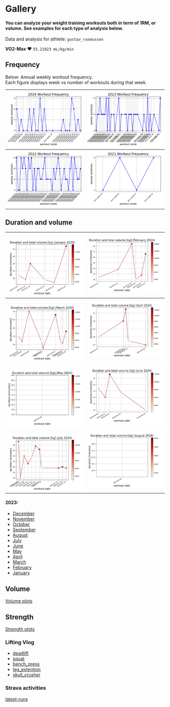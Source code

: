# Gallery

<b>You can analyze your weight training workouts both in term of 1RM, or volume.
See examples for each type of analysis below.</b><br><br>
Data and analysis for athlete: `gustav_rasmussen`<br>

**VO2-Max** :heart: `55.21923 mL/kg/min`<br>

## Frequency

Below: Annual weekly workout frequency.<br>
Each figure displays week vs number of workouts during that week.

| ![2024_workout_frequency](../img/2024_workout_frequency.png) | ![2023_workout_frequency](../img/2023_workout_frequency.png) |
| :----------: | :------: |
| ![2022_workout_frequency](../img/2022_workout_frequency.png) | ![2021_workout_frequency](../img/2021_workout_frequency.png) |

## Duration and volume

| ![January_2024](../img/workout_duration_January_2024.png) | ![February_2024](../img/workout_duration_February_2024.png) |
| :----------: | :------: |
| ![March_2024](../img/workout_duration_March_2024.png) | ![April_2024](../img/workout_duration_April_2024.png) |
| ![May_2024](../img/workout_duration_May_2024.png) | ![June_2024](../img/workout_duration_June_2024.png) |
| ![July_2024](../img/workout_duration_July_2024.png) | ![August_2024](../img/workout_duration_August_2024.png) |

#### 2023:

- <a style="text-align: center;">[December](../img/workout_duration_December_2023.png)<br>
- <a style="text-align: center;">[November](../img/workout_duration_November_2023.png)<br>
- <a style="text-align: center;">[October](../img/workout_duration_October_2023.png)<br>
- <a style="text-align: center;">[September](../img/workout_duration_September_2023.png)<br>
- <a style="text-align: center;">[August](../img/workout_duration_August_2023.png)<br>
- <a style="text-align: center;">[July](../img/workout_duration_July_2023.png)<br>
- <a style="text-align: center;">[June](../img/workout_duration_June_2023.png)<br>
- <a style="text-align: center;">[May](../img/workout_duration_May_2023.png)<br>
- <a style="text-align: center;">[April](../img/workout_duration_April_2023.png)<br>
- <a style="text-align: center;">[March](../img/workout_duration_March_2023.png)<br>
- <a style="text-align: center;">[February](../img/workout_duration_February_2023.png)<br>
- <a style="text-align: center;">[January](../img/workout_duration_January_2023.png)<br>

## Volume

<!-- <p style="text-align: center;">Workout volume</p> -->

[Volume plots](VOLUME.md)

## Strength

<!-- <p style="text-align: center;">Strength estimation</p> -->

[Strength plots](STRENGTH.md)

### Lifting Vlog

- [deadlift](https://www.youtube.com/watch?v=HPr3-QgyXjM&ab_channel=GustavCollinRasmussen)
- [squat](https://www.youtube.com/watch?v=ig90_zeug54&ab_channel=GustavCollinRasmussen)
- [bench_press](https://www.youtube.com/watch?v=wT9kr8FA5tw&ab_channel=GustavCollinRasmussen)
- [leg_extention](https://www.youtube.com/watch?v=49hEuDi79AI&ab_channel=GustavCollinRasmussen)
- [skull_crusher](https://www.youtube.com/watch?v=85UbTjWuQig&ab_channel=GustavCollinRasmussen)

### Strava activities

[latest-runs](https://www.strava.com/athletes/77134512/latest-rides/0d0147f3e94a11a3d7f73b41ce73e1cfc0d9f557)

